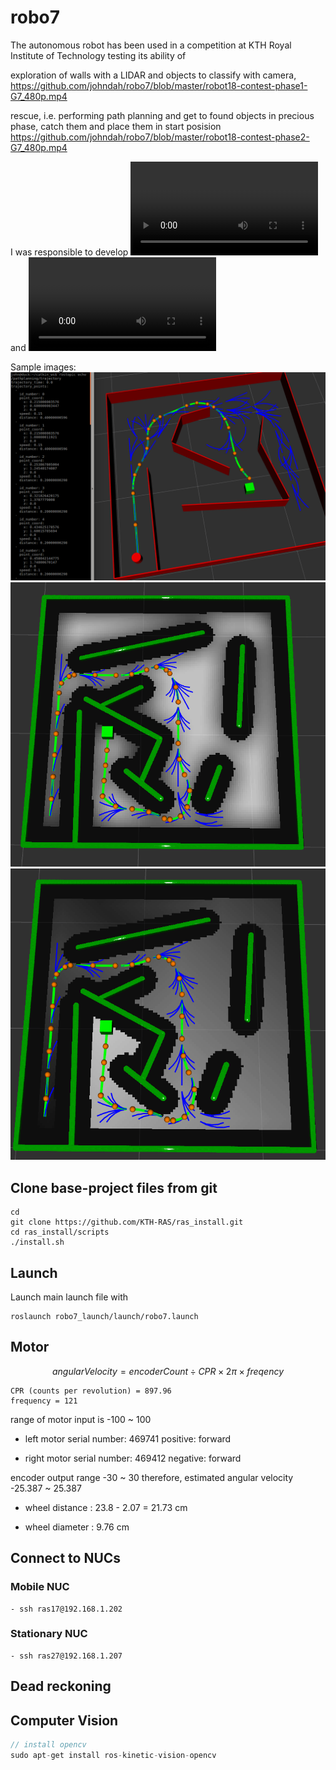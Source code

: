# robo7

The autonomous robot has been used in a competition at KTH Royal Institute of Technology testing its ability of 

exploration of walls with a LIDAR and objects to classify with camera,
https://github.com/johndah/robo7/blob/master/robot18-contest-phase1-G7_480p.mp4

rescue, i.e. performing path planning and get to found objects in precious phase, catch them and place them in start posision
https://github.com/johndah/robo7/blob/master/robot18-contest-phase2-G7_480p.mp4

I was responsible to develop ![Exploration](https://github.com/johndah/robo7/blob/master/ExplorationSimulation-2018-12-04_03.56.32%20(Short).mp4)
and ![Path planning](https://github.com/johndah/robo7/blob/master/PathPlanning-2018-11-15_09.30.11.mp4)

Sample images:
![Path planning](https://github.com/johndah/robo7/blob/master/pathplanning.png)
![Occupancy Grid](https://github.com/johndah/robo7/blob/master/OccupancyGrid.png)
![Distance Grid](https://github.com/johndah/robo7/blob/master/DistanceGrid.png)


## Clone base-project files from git
```
cd
git clone https://github.com/KTH-RAS/ras_install.git
cd ras_install/scripts
./install.sh
```

## Launch
Launch main launch file with

```
roslaunch robo7_launch/launch/robo7.launch
```

## Motor
$$
angular Velocity = encoderCount \div CPR  \times 2\pi \times freqency
$$

```
CPR (counts per revolution) = 897.96
frequency = 121
```

range of motor input is -100 ~ 100

- left motor serial number: 469741
positive: forward

- right motor serial number: 469412
negative: forward

encoder output range -30 ~ 30
therefore, estimated angular velocity -25.387 ~ 25.387

- wheel distance : 23.8 - 2.07 = 21.73 cm

- wheel diameter : 9.76 cm
## Connect to NUCs
### Mobile NUC
```
- ssh ras17@192.168.1.202
```
### Stationary NUC
```
- ssh ras27@192.168.1.207
```


## Dead reckoning


## Computer Vision

```c++
// install opencv
sudo apt-get install ros-kinetic-vision-opencv
```
